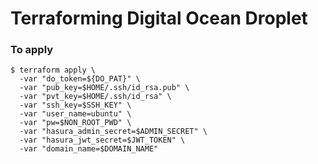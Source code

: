 # Terraforming Digital Ocean Droplet

### To apply

```shell
$ terraform apply \
  -var "do_token=${DO_PAT}" \
  -var "pub_key=$HOME/.ssh/id_rsa.pub" \
  -var "pvt_key=$HOME/.ssh/id_rsa" \
  -var "ssh_key=$SSH_KEY" \
  -var "user_name=ubuntu" \
  -var "pw=$NON_ROOT_PWD" \
  -var "hasura_admin_secret=$ADMIN_SECRET" \
  -var "hasura_jwt_secret=$JWT_TOKEN" \
  -var "domain_name=$DOMAIN_NAME"
```
